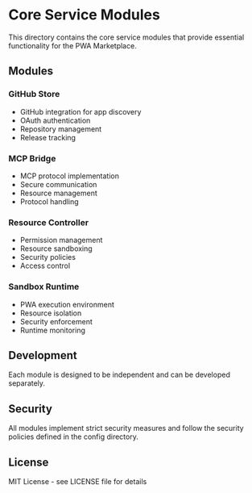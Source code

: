 # Core Service Modules

This directory contains the core service modules that provide essential functionality for the PWA Marketplace.

## Modules

### GitHub Store
- GitHub integration for app discovery
- OAuth authentication
- Repository management
- Release tracking

### MCP Bridge
- MCP protocol implementation
- Secure communication
- Resource management
- Protocol handling

### Resource Controller
- Permission management
- Resource sandboxing
- Security policies
- Access control

### Sandbox Runtime
- PWA execution environment
- Resource isolation
- Security enforcement
- Runtime monitoring

## Development

Each module is designed to be independent and can be developed separately.

## Security

All modules implement strict security measures and follow the security policies defined in the config directory.

## License

MIT License - see LICENSE file for details
